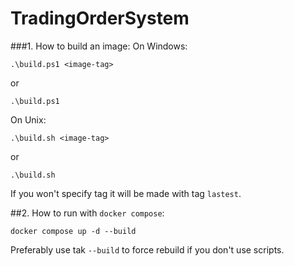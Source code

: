 # TradingOrderSystem

###1. How to build an image:
On Windows:
```
.\build.ps1 <image-tag>
```
or
```
.\build.ps1
```
On Unix:
```
.\build.sh <image-tag>
```
or
```
.\build.sh
```
If you won't specify tag it will be made with tag `lastest`.

##2. How to run with `docker compose`:
```
docker compose up -d --build
```
Preferably use tak `--build` to force rebuild if you don't use scripts.